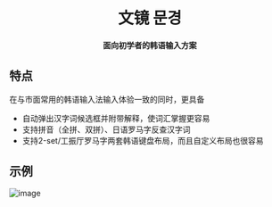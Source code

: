 <h1 align="center">文镜 문경</h1>
<h4 align="center">面向初学者的韩语输入方案</h6>

## 特点
在与市面常用的韩语输入法输入体验一致的同时，更具备
- 自动弹出汉字词候选框并附带解释，使词汇掌握更容易
- 支持拼音（全拼、双拼）、日语罗马字反查汉字词
- 支持2-set/工振厅罗马字两套韩语键盘布局，而且自定义布局也很容易

## 示例
![image](https://github.com/user-attachments/assets/27b410d1-34a2-4532-b891-779492d3bd08)
